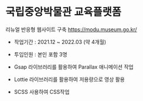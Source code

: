 # 국립중앙박물관 교육플랫폼

리뉴얼 반응형 웹사이트 구축
https://modu.museum.go.kr/

- 작업기간 : 2021.12 ~ 2022.03 (약 4개월)

- 투입인원 : 본인 포함 3명

- Gsap 라이브러리를 활용하여 Parallax 애니메이션 작업

- Lottie 라이브러리를 활용하여 저용량으로 영상 활용

- SCSS 사용하여 CSS작업
